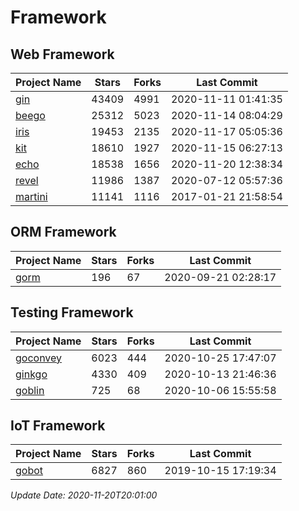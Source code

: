 # Framework

## Web Framework
| Project Name | Stars | Forks | Last Commit |
| ------------ | ----- | ----- | ----------- |
| [gin](https://github.com/gin-gonic/gin) | 43409 | 4991 | 2020-11-11 01:41:35 |
| [beego](https://github.com/astaxie/beego) | 25312 | 5023 | 2020-11-14 08:04:29 |
| [iris](https://github.com/kataras/iris) | 19453 | 2135 | 2020-11-17 05:05:36 |
| [kit](https://github.com/go-kit/kit) | 18610 | 1927 | 2020-11-15 06:27:13 |
| [echo](https://github.com/labstack/echo) | 18538 | 1656 | 2020-11-20 12:38:34 |
| [revel](https://github.com/revel/revel) | 11986 | 1387 | 2020-07-12 05:57:36 |
| [martini](https://github.com/go-martini/martini) | 11141 | 1116 | 2017-01-21 21:58:54 |

## ORM Framework
| Project Name | Stars | Forks | Last Commit |
| ------------ | ----- | ----- | ----------- |
| [gorm](https://github.com/jinzhu/gorm) | 196 | 67 | 2020-09-21 02:28:17 |

## Testing Framework
| Project Name | Stars | Forks | Last Commit |
| ------------ | ----- | ----- | ----------- |
| [goconvey](https://github.com/smartystreets/goconvey) | 6023 | 444 | 2020-10-25 17:47:07 |
| [ginkgo](https://github.com/onsi/ginkgo) | 4330 | 409 | 2020-10-13 21:46:36 |
| [goblin](https://github.com/franela/goblin) | 725 | 68 | 2020-10-06 15:55:58 |

## IoT Framework
| Project Name | Stars | Forks | Last Commit |
| ------------ | ----- | ----- | ----------- |
| [gobot](https://github.com/hybridgroup/gobot) | 6827 | 860 | 2019-10-15 17:19:34 |

*Update Date: 2020-11-20T20:01:00*